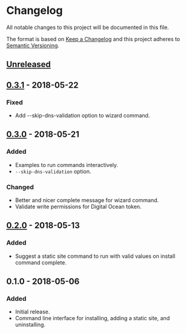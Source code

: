 # Changelog
All notable changes to this project will be documented in this file.

The format is based on [Keep a Changelog](http://keepachangelog.com/en/1.0.0/)
and this project adheres to [Semantic Versioning](http://semver.org/spec/v2.0.0.html).

## [Unreleased]

## [0.3.1] - 2018-05-22
### Fixed
- Add --skip-dns-validation option to wizard command.

## [0.3.0] - 2018-05-21
### Added
- Examples to run commands interactively.
- `--skip-dns-validation` option.
### Changed
- Better and nicer complete message for wizard command.
- Validate write permissions for Digital Ocean token.

## [0.2.0] - 2018-05-13
### Added
- Suggest a static site command to run with valid values on install command complete.

## 0.1.0 - 2018-05-06
### Added
- Initial release.
- Command line interface for installing, adding a static site, and uninstalling.

[Unreleased]: https://github.com/chrif/cocotte/compare/0.3.1...HEAD
[0.3.1]: https://github.com/chrif/cocotte/compare/0.3.0...0.3.1
[0.3.0]: https://github.com/chrif/cocotte/compare/0.2.0...0.3.0
[0.2.0]: https://github.com/chrif/cocotte/compare/0.1.0...0.2.0
